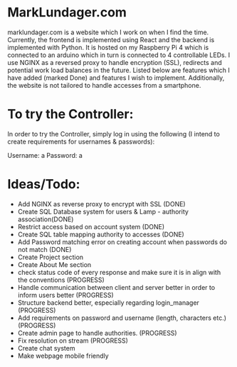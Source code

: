 # MarkLundager.com

marklundager.com is a website which I work on when I find the time. Currently, the frontend is implemented using React and the backend is implemented with Python. It is hosted on my Raspberry Pi 4 which is
connected to an arduino which in turn is connected to 4 controllable LEDs. I use NGINX as a reversed proxy to handle encryption (SSL), redirects and potential work load balances in the future. Listed below are features which I have added (marked Done)
and features I wish to implement. Additionally, the website is not tailored to handle accesses from a smartphone.


# To try the Controller:

In order to try the Controller, simply log in using the following (I intend to create requirements for usernames & passwords):

Username: a
Password: a


# Ideas/Todo:

- Add NGINX as reverse proxy to encrypt with SSL (DONE)
- Create SQL Database system for users & Lamp - authority association(DONE)
- Restrict access based on account system (DONE)
- Create SQL table mapping authority to accesses (DONE)
- Add Password matching error on creating account when passwords do not match (DONE)
- Create Project section
- Create About Me section
- check status code of every response and make sure it is in align with the conventions (PROGRESS)
- Handle communication between client and server better in order to inform users better  (PROGRESS)
- Structure backend better, especially regarding login_manager  (PROGRESS)
- Add requirements on password and username (length, characters etc.)  (PROGRESS)
- Create admin page to handle authorities.  (PROGRESS)
- Fix resolution on stream  (PROGRESS)
- Create chat system
- Make webpage mobile friendly
